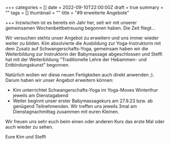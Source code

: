 +++
categories = []
date = 2022-09-10T22:00:00Z
draft = true
summary = ""
tags = []
thumbnail = ""
title = "#9 erweiterte Angebote"

+++
Inzwischen ist es bereits ein Jahr her, seit wir mit unserer gemeinsamen Wochenbettbetreuung begonnen haben. Die Zeit fliegt... 

Wir versuchen stehts unser Angebot zu erweitern und uns immer wieder weiter zu bilden. Kim absolvierte die Ausbildung zur Yoga-Instruktorin mit dem Zusatz auf Schwangerschafts-Yoga, gemeinsam haben wir die Weiterbildung zur Instruktorin der Babymassage abgeschlossen und Steffi hat mit der Weiterbildung "Traditionelle Lehre der Hebammen- und Entbindungskunst" begonnen. 

Natürlich wollen wir diese neuen Fertigkeiten auch direkt anwenden ;). Darum haben wir unser Angebot erweitern können: 

* Kim unterrichtet Schwangerschafts-Yoga im Yoga-Moves Winterthur jeweils am Dienstagabend
* Weiter beginnt unser erster Babymassagekurs am 27.9.23 bzw. ab genügend Teilnehmenden. Wir treffen uns jeweils 3mal am Dienstagnachmittag zusammen mit euren Kleinen. 

Wir freuen uns sehr euch beim einen oder anderen Kurs das erste Mal oder auch wieder zu sehen. 

Eure Kim und Steffi